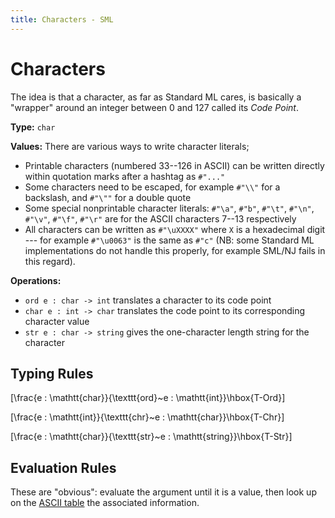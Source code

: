 ```yaml
---
title: Characters - SML
---
```


# Characters

The idea is that a character, as far as Standard ML cares, is
basically a "wrapper" around an integer between 0 and 127 called its
<dfn>Code Point</dfn>.

**Type:** `char`

**Values:** There are various ways to write character literals;
- Printable characters (numbered 33--126 in ASCII) can be written
  directly within quotation marks after a hashtag as `#"..."`
- Some characters need to be escaped, for example `#"\\"` for a backslash, and `#"\""` for a double quote
- Some special nonprintable character literals: 
  `#"\a"`, `#"b"`, `#"\t"`, `#"\n"`, `#"\v"`, `#"\f"`, `#"\r"` are for
  the ASCII characters 7--13 respectively
- All characters can be written as `#"\uXXXX"` where `X` is a
  hexadecimal digit --- for example `#"\u0063"` is the same as `#"c"`
  (NB: some Standard ML implementations do not handle this properly,
  for example SML/NJ fails in this regard).

**Operations:**
- `ord e : char -> int` translates a character to its code point
- `char e : int -> char` translates the code point to its corresponding
  character value
- `str e : char -> string` gives the one-character length string for
  the character

## Typing Rules

\[\frac{e : \mathtt{char}}{\texttt{ord}~e : \mathtt{int}}\hbox{T-Ord}\]

\[\frac{e : \mathtt{int}}{\texttt{chr}~e : \mathtt{char}}\hbox{T-Chr}\]

\[\frac{e : \mathtt{char}}{\texttt{str}~e : \mathtt{string}}\hbox{T-Str}\]

## Evaluation Rules

These are "obvious": evaluate the argument until it is a value, then
look up on the [ASCII table](https://en.wikipedia.org/wiki/ASCII) the associated information.


